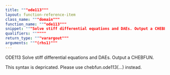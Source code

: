 ```yaml
---
title: """ode113"""
layout: function-reference-item
class_name: """domain"""
function_name: """ode113"""
snippet: """Solve stiff differential equations and DAEs. Output a CHEBFUN."""
qualifiers: """"""
return_type: """varargout"""
arguments: """(rhs1)"""
---
```


 ODE113   Solve stiff differential equations and DAEs. Output a CHEBFUN.
    
  This syntax is depricated. Please use chebfun.ode113(...) instead.

